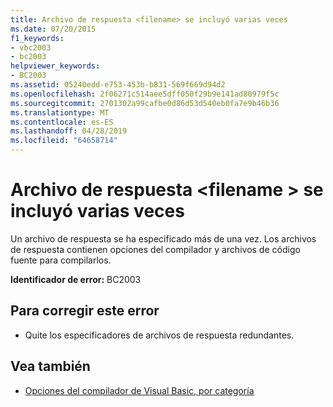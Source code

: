 ```yaml
---
title: Archivo de respuesta <filename> se incluyó varias veces
ms.date: 07/20/2015
f1_keywords:
- vbc2003
- bc2003
helpviewer_keywords:
- BC2003
ms.assetid: 05240edd-e753-453b-b831-569f669d94d2
ms.openlocfilehash: 2f06271c514aee5dff050f29b9e141ad80979f5c
ms.sourcegitcommit: 2701302a99cafbe0d86d53d540eb0fa7e9b46b36
ms.translationtype: MT
ms.contentlocale: es-ES
ms.lasthandoff: 04/28/2019
ms.locfileid: "64658714"
---
```

# <a name="response-file-filename-included-multiple-times"></a>Archivo de respuesta \<filename > se incluyó varias veces
Un archivo de respuesta se ha especificado más de una vez. Los archivos de respuesta contienen opciones del compilador y archivos de código fuente para compilarlos.  
  
 **Identificador de error:** BC2003  
  
## <a name="to-correct-this-error"></a>Para corregir este error  
  
- Quite los especificadores de archivos de respuesta redundantes.  
  
## <a name="see-also"></a>Vea también

- [Opciones del compilador de Visual Basic, por categoría](../../visual-basic/reference/command-line-compiler/compiler-options-listed-by-category.md)
